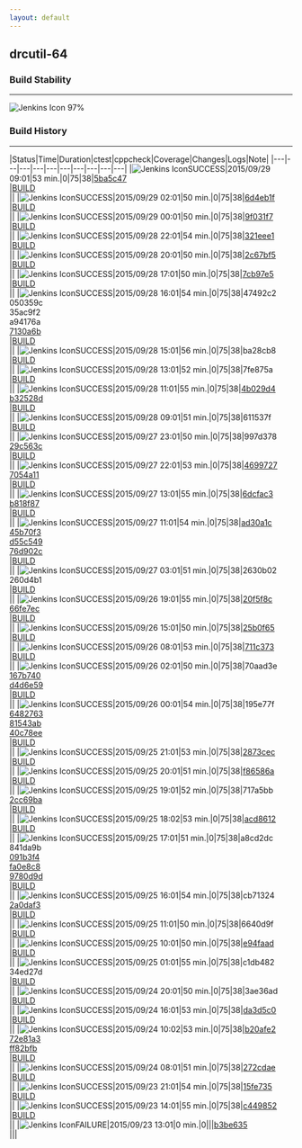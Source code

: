 ```yaml
---
layout: default
---
```

## drcutil-64
### Build Stability
___
![Jenkins Icon](http://jenkinshrg.github.io/images/48x48/health-80plus.png)
97%
  
### Build History
___
|Status|Time|Duration|<span class='badge'>ctest</span>|<span class='badge'>cppcheck</span>|Coverage|Changes|Logs|Note|
|---|---|---|---|---|---|---|---|---|---|
|![Jenkins Icon](http://jenkinshrg.github.io/images/24x24/blue.png)SUCCESS|2015/09/29 09:01|53 min.|0|75|38|[5ba5c47](https://github.com/jrl-umi3218/hrpsys-humanoid/commit/5ba5c47)<br>|[BUILD](https://drive.google.com/file/d/0B54sHwaxmuM4Vi00QzVHdkVJc2c/view?usp=drivesdk)<br>||
|![Jenkins Icon](http://jenkinshrg.github.io/images/24x24/blue.png)SUCCESS|2015/09/29 02:01|50 min.|0|75|38|[6d4eb1f](https://github.com/jvrc/JVRCPlugin/commit/6d4eb1f)<br>|[BUILD](https://drive.google.com/file/d/0B54sHwaxmuM4VjdHaFdaWnl0WTA/view?usp=drivesdk)<br>||
|![Jenkins Icon](http://jenkinshrg.github.io/images/24x24/blue.png)SUCCESS|2015/09/29 00:01|50 min.|0|75|38|[9f031f7](https://github.com/jvrc/JVRCPlugin/commit/9f031f7)<br>|[BUILD](https://drive.google.com/file/d/0B54sHwaxmuM4REtUNUpnVzdjeUU/view?usp=drivesdk)<br>||
|![Jenkins Icon](http://jenkinshrg.github.io/images/24x24/blue.png)SUCCESS|2015/09/28 22:01|54 min.|0|75|38|[321eee1](https://github.com/jrl-umi3218/hmc2/commit/321eee1)<br>|[BUILD](https://drive.google.com/file/d/0B54sHwaxmuM4S1ZGX2FjY1FqUE0/view?usp=drivesdk)<br>||
|![Jenkins Icon](http://jenkinshrg.github.io/images/24x24/blue.png)SUCCESS|2015/09/28 20:01|50 min.|0|75|38|[2c67bf5](https://github.com/jvrc/JVRCPlugin/commit/2c67bf5)<br>|[BUILD](https://drive.google.com/file/d/0B54sHwaxmuM4QkNDN0Jla0MxeDQ/view?usp=drivesdk)<br>||
|![Jenkins Icon](http://jenkinshrg.github.io/images/24x24/blue.png)SUCCESS|2015/09/28 17:01|50 min.|0|75|38|[7cb97e5](https://github.com/jvrc/JVRCPlugin/commit/7cb97e5)<br>|[BUILD](https://drive.google.com/file/d/0B54sHwaxmuM4S0VOOVVrRHZrcVU/view?usp=drivesdk)<br>||
|![Jenkins Icon](http://jenkinshrg.github.io/images/24x24/blue.png)SUCCESS|2015/09/28 16:01|54 min.|0|75|38|47492c2<br>050359c<br>35ac9f2<br>a94176a<br>[7130a6b](https://github.com/jrl-umi3218/hrpsys-humanoid/commit/7130a6b)<br>|[BUILD](https://drive.google.com/file/d/0B54sHwaxmuM4Ry1nUm9VZjktTXM/view?usp=drivesdk)<br>||
|![Jenkins Icon](http://jenkinshrg.github.io/images/24x24/blue.png)SUCCESS|2015/09/28 15:01|56 min.|0|75|38|ba28cb8<br>|[BUILD](https://drive.google.com/file/d/0B54sHwaxmuM4cXZLMG5fOGpBSFU/view?usp=drivesdk)<br>||
|![Jenkins Icon](http://jenkinshrg.github.io/images/24x24/blue.png)SUCCESS|2015/09/28 13:01|52 min.|0|75|38|7fe875a<br>|[BUILD](https://drive.google.com/file/d/0B54sHwaxmuM4SjNfbG1aekVHNVk/view?usp=drivesdk)<br>||
|![Jenkins Icon](http://jenkinshrg.github.io/images/24x24/blue.png)SUCCESS|2015/09/28 11:01|55 min.|0|75|38|[4b029d4](https://github.com/jrl-umi3218/hmc2/commit/4b029d4)<br>[b32528d](https://github.com/jrl-umi3218/hrpcnoid/commit/b32528d)<br>|[BUILD](https://drive.google.com/file/d/0B54sHwaxmuM4MjdVZWRkanhMdDA/view?usp=drivesdk)<br>||
|![Jenkins Icon](http://jenkinshrg.github.io/images/24x24/blue.png)SUCCESS|2015/09/28 09:01|51 min.|0|75|38|611537f<br>|[BUILD](https://drive.google.com/file/d/0B54sHwaxmuM4U2ttc2lIWnU0QnM/view?usp=drivesdk)<br>||
|![Jenkins Icon](http://jenkinshrg.github.io/images/24x24/blue.png)SUCCESS|2015/09/27 23:01|50 min.|0|75|38|997d378<br>[29c563c](https://github.com/jvrc/JVRCPlugin/commit/29c563c)<br>|[BUILD](https://drive.google.com/file/d/0B54sHwaxmuM4VkZyT25kOTNFQ2c/view?usp=drivesdk)<br>||
|![Jenkins Icon](http://jenkinshrg.github.io/images/24x24/blue.png)SUCCESS|2015/09/27 22:01|53 min.|0|75|38|[4699727](https://github.com/fkanehiro/hrpsys-base/commit/4699727)<br>[7054a11](https://github.com/fkanehiro/hrpsys-base/commit/7054a11)<br>|[BUILD](https://drive.google.com/file/d/0B54sHwaxmuM4bldnWXEzQWZuejQ/view?usp=drivesdk)<br>||
|![Jenkins Icon](http://jenkinshrg.github.io/images/24x24/blue.png)SUCCESS|2015/09/27 13:01|55 min.|0|75|38|[6dcfac3](https://github.com/jrl-umi3218/hrpcnoid/commit/6dcfac3)<br>[b818f87](https://github.com/jrl-umi3218/hrpsys-humanoid/commit/b818f87)<br>|[BUILD](https://drive.google.com/file/d/0B54sHwaxmuM4VXdnV2VhcFVqN28/view?usp=drivesdk)<br>||
|![Jenkins Icon](http://jenkinshrg.github.io/images/24x24/blue.png)SUCCESS|2015/09/27 11:01|54 min.|0|75|38|[ad30a1c](https://github.com/jrl-umi3218/hmc2/commit/ad30a1c)<br>[45b70f3](https://github.com/jrl-umi3218/hmc2/commit/45b70f3)<br>[d55c549](https://github.com/jrl-umi3218/hrpcnoid/commit/d55c549)<br>[76d902c](https://github.com/jrl-umi3218/hrpsys-humanoid/commit/76d902c)<br>|[BUILD](https://drive.google.com/file/d/0B54sHwaxmuM4NnI3bU1OSWlLSkk/view?usp=drivesdk)<br>||
|![Jenkins Icon](http://jenkinshrg.github.io/images/24x24/blue.png)SUCCESS|2015/09/27 03:01|51 min.|0|75|38|2630b02<br>260d4b1<br>|[BUILD](https://drive.google.com/file/d/0B54sHwaxmuM4dzlfalVtS1lqYlE/view?usp=drivesdk)<br>||
|![Jenkins Icon](http://jenkinshrg.github.io/images/24x24/blue.png)SUCCESS|2015/09/26 19:01|55 min.|0|75|38|[20f5f8c](https://github.com/jrl-umi3218/hrpcnoid/commit/20f5f8c)<br>[66fe7ec](https://github.com/jrl-umi3218/hrpsys-humanoid/commit/66fe7ec)<br>|[BUILD](https://drive.google.com/file/d/0B54sHwaxmuM4UzJOcmhPSC1NTTg/view?usp=drivesdk)<br>||
|![Jenkins Icon](http://jenkinshrg.github.io/images/24x24/blue.png)SUCCESS|2015/09/26 15:01|50 min.|0|75|38|[25b0f65](https://github.com/jvrc/JVRCPlugin/commit/25b0f65)<br>|[BUILD](https://drive.google.com/file/d/0B54sHwaxmuM4SzViZU1pZ1FhMG8/view?usp=drivesdk)<br>||
|![Jenkins Icon](http://jenkinshrg.github.io/images/24x24/blue.png)SUCCESS|2015/09/26 08:01|53 min.|0|75|38|[711c373](https://github.com/fkanehiro/hrpsys-base/commit/711c373)<br>|[BUILD](https://drive.google.com/file/d/0B54sHwaxmuM4dkJWOFlwSi0tWkk/view?usp=drivesdk)<br>||
|![Jenkins Icon](http://jenkinshrg.github.io/images/24x24/blue.png)SUCCESS|2015/09/26 02:01|50 min.|0|75|38|70aad3e<br>[167b740](https://github.com/jvrc/JVRCPlugin/commit/167b740)<br>[d4d6e59](https://github.com/jvrc/JVRCPlugin/commit/d4d6e59)<br>|[BUILD](https://drive.google.com/file/d/0B54sHwaxmuM4aUJMVHJ6TWxjbXM/view?usp=drivesdk)<br>||
|![Jenkins Icon](http://jenkinshrg.github.io/images/24x24/blue.png)SUCCESS|2015/09/26 00:01|54 min.|0|75|38|195e77f<br>[6482763](https://github.com/fkanehiro/hrpsys-base/commit/6482763)<br>[81543ab](https://github.com/fkanehiro/hrpsys-base/commit/81543ab)<br>[40c78ee](https://github.com/jvrc/JVRCPlugin/commit/40c78ee)<br>|[BUILD](https://drive.google.com/file/d/0B54sHwaxmuM4N0NwM2JBdGhLSHM/view?usp=drivesdk)<br>||
|![Jenkins Icon](http://jenkinshrg.github.io/images/24x24/blue.png)SUCCESS|2015/09/25 21:01|53 min.|0|75|38|[2873cec](https://github.com/jrl-umi3218/hmc2/commit/2873cec)<br>|[BUILD](https://drive.google.com/file/d/0B54sHwaxmuM4ZXNqT21URU5xb3c/view?usp=drivesdk)<br>||
|![Jenkins Icon](http://jenkinshrg.github.io/images/24x24/blue.png)SUCCESS|2015/09/25 20:01|51 min.|0|75|38|[f86586a](https://github.com/jrl-umi3218/hrpcnoid/commit/f86586a)<br>|[BUILD](https://drive.google.com/file/d/0B54sHwaxmuM4Y3JBY0RYeU5nZFk/view?usp=drivesdk)<br>||
|![Jenkins Icon](http://jenkinshrg.github.io/images/24x24/blue.png)SUCCESS|2015/09/25 19:01|52 min.|0|75|38|717a5bb<br>[2cc69ba](https://github.com/jvrc/JVRCPlugin/commit/2cc69ba)<br>|[BUILD](https://drive.google.com/file/d/0B54sHwaxmuM4bFRMOENKM29KVnM/view?usp=drivesdk)<br>||
|![Jenkins Icon](http://jenkinshrg.github.io/images/24x24/blue.png)SUCCESS|2015/09/25 18:02|53 min.|0|75|38|[acd8612](https://github.com/jrl-umi3218/hrpsys-humanoid/commit/acd8612)<br>|[BUILD](https://drive.google.com/file/d/0B54sHwaxmuM4X21FN09KZDJuZWM/view?usp=drivesdk)<br>||
|![Jenkins Icon](http://jenkinshrg.github.io/images/24x24/blue.png)SUCCESS|2015/09/25 17:01|51 min.|0|75|38|a8cd2dc<br>841da9b<br>[091b3f4](https://github.com/jvrc/JVRCPlugin/commit/091b3f4)<br>[fa0e8c8](https://github.com/jvrc/JVRCPlugin/commit/fa0e8c8)<br>[9780d9d](https://github.com/jvrc/JVRCPlugin/commit/9780d9d)<br>|[BUILD](https://drive.google.com/file/d/0B54sHwaxmuM4ZV9helhDYkxTcGc/view?usp=drivesdk)<br>||
|![Jenkins Icon](http://jenkinshrg.github.io/images/24x24/blue.png)SUCCESS|2015/09/25 16:01|54 min.|0|75|38|cb71324<br>[2a0daf3](https://github.com/fkanehiro/hrpsys-base/commit/2a0daf3)<br>|[BUILD](https://drive.google.com/file/d/0B54sHwaxmuM4NkJ3ZUExTmZhNWs/view?usp=drivesdk)<br>||
|![Jenkins Icon](http://jenkinshrg.github.io/images/24x24/blue.png)SUCCESS|2015/09/25 11:01|50 min.|0|75|38|6640d9f<br>|[BUILD](https://drive.google.com/file/d/0B54sHwaxmuM4alNGQllmanlFYmc/view?usp=drivesdk)<br>||
|![Jenkins Icon](http://jenkinshrg.github.io/images/24x24/blue.png)SUCCESS|2015/09/25 10:01|50 min.|0|75|38|[e94faad](https://github.com/jvrc/JVRCPlugin/commit/e94faad)<br>|[BUILD](https://drive.google.com/file/d/0B54sHwaxmuM4UmVsOHRrZHNBaXM/view?usp=drivesdk)<br>||
|![Jenkins Icon](http://jenkinshrg.github.io/images/24x24/blue.png)SUCCESS|2015/09/25 01:01|55 min.|0|75|38|c1db482<br>34ed27d<br>|[BUILD](https://drive.google.com/file/d/0B54sHwaxmuM4V1cyMXBrVENja2M/view?usp=drivesdk)<br>||
|![Jenkins Icon](http://jenkinshrg.github.io/images/24x24/blue.png)SUCCESS|2015/09/24 20:01|50 min.|0|75|38|3ae36ad<br>|[BUILD](https://drive.google.com/file/d/0B54sHwaxmuM4X1pNeVJuMkFnM0E/view?usp=drivesdk)<br>||
|![Jenkins Icon](http://jenkinshrg.github.io/images/24x24/blue.png)SUCCESS|2015/09/24 16:01|53 min.|0|75|38|[da3d5c0](https://github.com/fkanehiro/hrpsys-base/commit/da3d5c0)<br>|[BUILD](https://drive.google.com/file/d/0B54sHwaxmuM4aUdhUi1kbkJVbDA/view?usp=drivesdk)<br>||
|![Jenkins Icon](http://jenkinshrg.github.io/images/24x24/blue.png)SUCCESS|2015/09/24 10:02|53 min.|0|75|38|[b20afe2](https://github.com/fkanehiro/hrpsys-base/commit/b20afe2)<br>[72e81a3](https://github.com/fkanehiro/hrpsys-base/commit/72e81a3)<br>[ff82bfb](https://github.com/jrl-umi3218/hrpsys-humanoid/commit/ff82bfb)<br>|[BUILD](https://drive.google.com/file/d/0B54sHwaxmuM4bndzdjVMcDg0QVk/view?usp=drivesdk)<br>||
|![Jenkins Icon](http://jenkinshrg.github.io/images/24x24/blue.png)SUCCESS|2015/09/24 08:01|51 min.|0|75|38|[272cdae](https://github.com/jrl-umi3218/hrpcnoid/commit/272cdae)<br>|[BUILD](https://drive.google.com/file/d/0B54sHwaxmuM4X1BvOXhUZUxBSGM/view?usp=drivesdk)<br>||
|![Jenkins Icon](http://jenkinshrg.github.io/images/24x24/blue.png)SUCCESS|2015/09/23 21:01|54 min.|0|75|38|[15fe735](https://github.com/jrl-umi3218/hrpsys-humanoid/commit/15fe735)<br>|[BUILD](https://drive.google.com/file/d/0B54sHwaxmuM4cjdTcmE3QU1rTmM/view?usp=drivesdk)<br>||
|![Jenkins Icon](http://jenkinshrg.github.io/images/24x24/blue.png)SUCCESS|2015/09/23 14:01|55 min.|0|75|38|[c449852](https://github.com/jrl-umi3218/hmc2/commit/c449852)<br>|[BUILD](https://drive.google.com/file/d/0B54sHwaxmuM4YjlkaEpRSU14aG8/view?usp=drivesdk)<br>||
|![Jenkins Icon](http://jenkinshrg.github.io/images/24x24/red.png)FAILURE|2015/09/23 13:01|0 min.|0|||[b3be635](https://github.com/jrl-umi3218/hrpsys-humanoid/commit/b3be635)<br>|||
